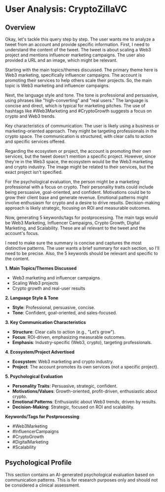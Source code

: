 # User Analysis: CryptoZillaVC

## Overview

<think>
Okay, let's tackle this query step by step. The user wants me to analyze a tweet from an account and provide specific information. First, I need to understand the content of the tweet. The tweet is about scaling a Web3 project and mentions influencer marketing campaigns. The user also provided a URL and an image, which might be relevant.

Starting with the main topics/themes discussed. The primary theme here is Web3 marketing, specifically influencer campaigns. The account is promoting their services to help others scale their projects. So, the main topic is Web3 marketing and influencer campaigns.

Next, the language style and tone. The tone is professional and persuasive, using phrases like "high-converting" and "real users." The language is concise and direct, which is typical for marketing pitches. The use of hashtags like #Web3Marketing and #CryptoGrowth suggests a focus on crypto and Web3 trends.

Key characteristics of communication: The user is likely using a business or marketing-oriented approach. They might be targeting professionals in the crypto space. The communication is structured, with clear calls to action and specific services offered.

Regarding the ecosystem or project, the account is promoting their own services, but the tweet doesn't mention a specific project. However, since they're in the Web3 space, the ecosystem would be the Web3 marketing and crypto industry. The image might be related to their services, but the exact project isn't specified.

For the psychological evaluation, the person might be a marketing professional with a focus on crypto. Their personality traits could include being persuasive, goal-oriented, and confident. Motivations could be to grow their client base and generate revenue. Emotional patterns might involve enthusiasm for crypto and a desire to drive results. Decision-making approach is likely strategic, focusing on ROI and measurable outcomes.

Now, generating 5 keywords/tags for postprocessing. The main tags would be Web3 Marketing, Influencer Campaigns, Crypto Growth, Digital Marketing, and Scalability. These are all relevant to the tweet and the account's focus.

I need to make sure the summary is concise and captures the most distinctive patterns. The user wants a brief summary for each section, so I'll need to be precise. Also, the 5 keywords should be relevant and specific to the content.
</think>

**1. Main Topics/Themes Discussed**  
- Web3 marketing and influencer campaigns  
- Scaling Web3 projects  
- Crypto growth and real-user results  

**2. Language Style & Tone**  
- **Style**: Professional, persuasive, concise.  
- **Tone**: Confident, goal-oriented, and sales-focused.  

**3. Key Communication Characteristics**  
- **Structure**: Clear calls to action (e.g., "Let’s grow").  
- **Focus**: ROI-driven, emphasizing measurable outcomes.  
- **Emphasis**: Industry-specific (Web3, crypto), targeting professionals.  

**4. Ecosystem/Project Advertised**  
- **Ecosystem**: Web3 marketing and crypto industry.  
- **Project**: The account promotes its own services (not a specific project).  

**5. Psychological Evaluation**  
- **Personality Traits**: Persuasive, strategic, confident.  
- **Motivations/Values**: Growth-oriented, profit-driven, enthusiastic about crypto.  
- **Emotional Patterns**: Enthusiastic about Web3 trends, driven by results.  
- **Decision-Making**: Strategic, focused on ROI and scalability.  

**Keywords/Tags for Postprocessing**:  
- #Web3Marketing  
- #InfluencerCampaigns  
- #CryptoGrowth  
- #DigitalMarketing  
- #Scalability

## Psychological Profile

This section contains an AI-generated psychological evaluation based on communication patterns. This is for research purposes only and should not be considered a clinical assessment.